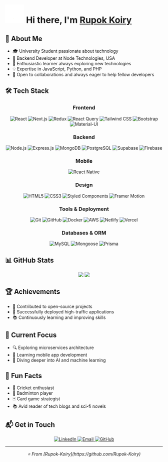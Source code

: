 # <img src="https://github.com/Kathryn-Jie/Kathryn-Jie/blob/main/wave.gif" width="60px" alt="Waving Hand" /> Hi there, I'm [Rupok Koiry](https://github.com/Rupok-Koiry)

## 🚀 About Me

- 🎓 University Student passionate about technology
- 💼 Backend Developer at Node Technologies, USA
- 🌱 Enthusiastic learner always exploring new technologies
- 💡 Expertise in JavaScript, Python, and PHP
- 🤝 Open to collaborations and always eager to help fellow developers

## 🛠️ Tech Stack

<div align="center">

### Frontend
![React](https://img.shields.io/badge/-React-61DAFB?style=for-the-badge&logo=react&logoColor=black)
![Next.js](https://img.shields.io/badge/-Next.js-000000?style=for-the-badge&logo=next.js&logoColor=white)
![Redux](https://img.shields.io/badge/-Redux-764ABC?style=for-the-badge&logo=redux&logoColor=white)
![React Query](https://img.shields.io/badge/-React%20Query-FF4154?style=for-the-badge&logo=react%20query&logoColor=white)
![Tailwind CSS](https://img.shields.io/badge/-Tailwind%20CSS-38B2AC?style=for-the-badge&logo=tailwind-css&logoColor=white)
![Bootstrap](https://img.shields.io/badge/-Bootstrap-7952B3?style=for-the-badge&logo=bootstrap&logoColor=white)
![Material-UI](https://img.shields.io/badge/-Material--UI-0081CB?style=for-the-badge&logo=material-ui&logoColor=white)

### Backend
![Node.js](https://img.shields.io/badge/-Node.js-339933?style=for-the-badge&logo=node.js&logoColor=white)
![Express.js](https://img.shields.io/badge/-Express.js-000000?style=for-the-badge&logo=express&logoColor=white)
![MongoDB](https://img.shields.io/badge/-MongoDB-47A248?style=for-the-badge&logo=mongodb&logoColor=white)
![PostgreSQL](https://img.shields.io/badge/-PostgreSQL-336791?style=for-the-badge&logo=postgresql&logoColor=white)
![Supabase](https://img.shields.io/badge/-Supabase-3ECF8E?style=for-the-badge&logo=supabase&logoColor=white)
![Firebase](https://img.shields.io/badge/-Firebase-FFCA28?style=for-the-badge&logo=firebase&logoColor=black)

### Mobile
![React Native](https://img.shields.io/badge/-React%20Native-61DAFB?style=for-the-badge&logo=react&logoColor=black)

### Design
![HTML5](https://img.shields.io/badge/-HTML5-E34F26?style=for-the-badge&logo=html5&logoColor=white)
![CSS3](https://img.shields.io/badge/-CSS3-1572B6?style=for-the-badge&logo=css3&logoColor=white)
![Styled Components](https://img.shields.io/badge/-Styled%20Components-DB7093?style=for-the-badge&logo=styled-components&logoColor=white)
![Framer Motion](https://img.shields.io/badge/-Framer%20Motion-0055FF?style=for-the-badge&logo=framer&logoColor=white)

### Tools & Deployment
![Git](https://img.shields.io/badge/-Git-F05032?style=for-the-badge&logo=git&logoColor=white)
![GitHub](https://img.shields.io/badge/-GitHub-181717?style=for-the-badge&logo=github&logoColor=white)
![Docker](https://img.shields.io/badge/-Docker-2496ED?style=for-the-badge&logo=docker&logoColor=white)
![AWS](https://img.shields.io/badge/-AWS-232F3E?style=for-the-badge&logo=amazon-aws&logoColor=white)
![Netlify](https://img.shields.io/badge/-Netlify-00C7B7?style=for-the-badge&logo=netlify&logoColor=white)
![Vercel](https://img.shields.io/badge/-Vercel-000000?style=for-the-badge&logo=vercel&logoColor=white)

### Databases & ORM
![MySQL](https://img.shields.io/badge/-MySQL-4479A1?style=for-the-badge&logo=mysql&logoColor=white)
![Mongoose](https://img.shields.io/badge/-Mongoose-880000?style=for-the-badge&logo=mongoose&logoColor=white)
![Prisma](https://img.shields.io/badge/-Prisma-2D3748?style=for-the-badge&logo=prisma&logoColor=white)

</div>

## 📊 GitHub Stats

<div align="center">
  <img height="180em" src="https://github-readme-stats-eight-theta.vercel.app/api?username=Rupok-Koiry&show_icons=true&theme=algolia&include_all_commits=true&count_private=true"/>
  <img height="180em" src="https://github-readme-stats-eight-theta.vercel.app/api/top-langs/?username=Rupok-Koiry&layout=compact&langs_count=8&theme=algolia"/>
</div>

## 🏆 Achievements

- 🏅 Contributed to open-source projects
- 🎉 Successfully deployed high-traffic applications
- 📚 Continuously learning and improving skills

## 🎯 Current Focus

- 🔍 Exploring microservices architecture
- 📱 Learning mobile app development
- 🧠 Diving deeper into AI and machine learning

## 🌟 Fun Facts

- 🏏 Cricket enthusiast
- 🏸 Badminton player
- 🃏 Card game strategist
- 📚 Avid reader of tech blogs and sci-fi novels

## 📬 Get in Touch

<div align="center">
  <a href="https://www.linkedin.com/in/rupok-koiry" target="_blank">
    <img src="https://img.shields.io/badge/LinkedIn-0077B5?style=for-the-badge&logo=linkedin&logoColor=white" alt="LinkedIn"/>
  </a>
  <a href="mailto:koiry.rupok@gmail.com">
    <img src="https://img.shields.io/badge/Gmail-D14836?style=for-the-badge&logo=gmail&logoColor=white" alt="Email"/>
  </a>
  <a href="https://github.com/Rupok-Koiry" target="_blank">
    <img src="https://img.shields.io/badge/GitHub-100000?style=for-the-badge&logo=github&logoColor=white" alt="GitHub"/>
  </a>
</div>

---

<div align="center">
  <i>⭐️ From [Rupok-Koiry](https://github.com/Rupok-Koiry)</i>
</div>
